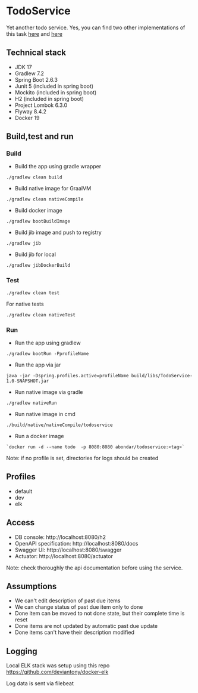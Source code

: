 # TodoService

Yet another todo service. Yes, you can find two other implementations of this
task [here](https://github.com/abondar24/TodoList)
and [here](https://github.com/abondar24/ServerlessAI/tree/master/TodoList)

## Technical stack

- JDK 17
- Gradlew 7.2
- Spring Boot 2.6.3
- Junit 5 (included in spring boot)
- Mockito (included in spring boot)
- H2 (included in spring boot)
- Project Lombok 6.3.0
- Flyway 8.4.2
- Docker 19

## Build,test and run

### Build

- Build the app using gradle wrapper

```
./gradlew clean build
```

- Build native image for GraalVM
```
./gradlew clean nativeCompile
```

- Build docker image

```
./gradlew bootBuildImage
```
- Build jib image and push to registry

```
./gradlew jib
```

- Build jib for local

```
./gradlew jibDockerBuild
```

### Test

```
./gradlew clean test
```

For native tests
```
./gradlew clean nativeTest
```

### Run

- Run the app using gradlew

```
./gradlew bootRun -PprofileName
```

- Run the app via jar

```
java -jar -Dspring.profiles.active=profileName build/libs/TodoService-1.0-SNAPSHOT.jar
```
- Run native image via gradle
```
./gradlew nativeRun
```

- Run native image in cmd
```
./build/native/nativeCompile/todoservice
```

- Run a docker image

```
`docker run -d --name todo  -p 8080:8080 abondar/todoservice:<tag>`
```
Note: if no profile is set, directories for logs should be created 

## Profiles

- default 
- dev
- elk 

## Access

- DB console: http://localhost:8080/h2
- OpenAPI specification: http://localhost:8080/docs
- Swagger UI: http://localhost:8080/swagger
- Actuator: http://localhost:8080/actuator

Note: check thoroughly the api documentation before using the service.

## Assumptions

- We can't edit description of past due items
- We can change status of past due item only to done
- Done item can be moved to not done state, but their complete time is reset
- Done items are not updated by automatic past due update
- Done items can't have their description modified

## Logging

Local ELK stack was setup using this repo https://github.com/deviantony/docker-elk

Log data is sent via filebeat
